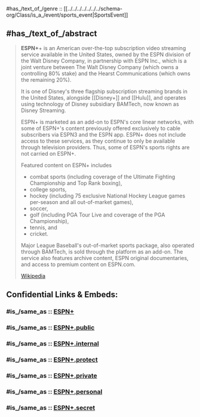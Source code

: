 
#has_/text_of_/genre :: [[../../../../../../../schema-org/Class/is_a_/event/sports_event|SportsEvent]]

## #has_/text_of_/abstract 

> **ESPN+**+ is an American over-the-top subscription video streaming service 
> available in the United States, owned by the ESPN division of the Walt Disney Company, 
> in partnership with ESPN Inc., which is a joint venture 
> between The Walt Disney Company (which owns a controlling 80% stake) 
> and the Hearst Communications (which owns the remaining 20%). 
> 
> It is one of Disney's three flagship subscription streaming brands in the United States, 
> alongside [[Disney+]] and [[Hulu]], and operates using technology of Disney subsidiary BAMTech, 
> now known as Disney Streaming.
>
> ESPN+ is marketed as an add-on to ESPN's core linear networks, 
> with some of ESPN+'s content previously offered exclusively to cable subscribers 
> via ESPN3 and the ESPN app. 
> ESPN+ does not include access to these services, 
> as they continue to only be available through television providers. 
> Thus, some of ESPN's sports rights are not carried on ESPN+.
>
> Featured content on ESPN+ includes 
> - combat sports (including coverage of the Ultimate Fighting Championship and Top Rank boxing), 
> - college sports, 
> - hockey (including 75 exclusive National Hockey League games per-season and all out-of-market games), 
> - soccer, 
> - golf (including PGA Tour Live and coverage of the PGA Championship), 
> - tennis, and 
> - cricket. 
> 
> Major League Baseball's out-of-market sports package, also operated through BAMTech, 
> is sold through the platform as an add-on. 
> The service also features archive content, ESPN original documentaries, 
> and access to premium content on ESPN.com.
>
> [Wikipedia](https://en.wikipedia.org/wiki/ESPN+)


## Confidential Links & Embeds: 

### #is_/same_as :: [ESPN+](/_Standards/Society/Communication/Media/Movie/Movie-Genre/Media-Corporations/Streaming_Services/ESPN+.md) 

### #is_/same_as :: [ESPN+.public](/_public/Society/Communication/Media/Movie/Movie-Genre/Media-Corporations/Streaming_Services/ESPN+.public.md) 

### #is_/same_as :: [ESPN+.internal](/_internal/Society/Communication/Media/Movie/Movie-Genre/Media-Corporations/Streaming_Services/ESPN+.internal.md) 

### #is_/same_as :: [ESPN+.protect](/_protect/Society/Communication/Media/Movie/Movie-Genre/Media-Corporations/Streaming_Services/ESPN+.protect.md) 

### #is_/same_as :: [ESPN+.private](/_private/Society/Communication/Media/Movie/Movie-Genre/Media-Corporations/Streaming_Services/ESPN+.private.md) 

### #is_/same_as :: [ESPN+.personal](/_personal/Society/Communication/Media/Movie/Movie-Genre/Media-Corporations/Streaming_Services/ESPN+.personal.md) 

### #is_/same_as :: [ESPN+.secret](/_secret/Society/Communication/Media/Movie/Movie-Genre/Media-Corporations/Streaming_Services/ESPN+.secret.md)

